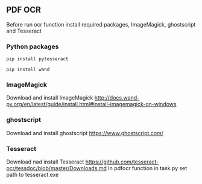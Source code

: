 ## PDF OCR
Before run ocr function install required packages, ImageMagick, ghostscript and Tesseract
### Python packages
```
pip install pytesseract
```
```
pip install wand
```
### ImageMagick
Download and install ImageMagick 
http://docs.wand-py.org/en/latest/guide/install.html#install-imagemagick-on-windows
### ghostscript
Download and install ghostscript
https://www.ghostscript.com/
### Tesseract
Download nad install Tesseract
https://github.com/tesseract-ocr/tessdoc/blob/master/Downloads.md
In pdfocr function in task.py set path to tesseract.exe
